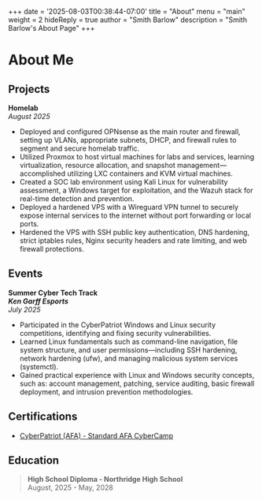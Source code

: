 +++
date = '2025-08-03T00:38:44-07:00'
title = "About"
menu = "main"
weight = 2
hideReply = true
author = "Smith Barlow"
description = "Smith Barlow's About Page"
+++
# About Me

## Projects
__Homelab__\
*August 2025*
- Deployed and configured OPNsense as the main router and firewall, setting up VLANs, appropriate subnets, DHCP, and firewall rules to segment and secure homelab traffic.
- Utilized Proxmox to host virtual machines for labs and services, learning virtualization, resource allocation, and snapshot management—accomplished utilizing LXC containers and KVM virtual machines.
- Created a SOC lab environment using Kali Linux for vulnerability assessment, a Windows target for exploitation, and the Wazuh stack for real-time detection and prevention.
- Deployed a hardened VPS with a Wireguard VPN tunnel to securely expose internal services to the internet without port forwarding or local ports.
- Hardened the VPS with SSH public key authentication, DNS hardening, strict iptables rules, Nginx security headers and rate limiting, and web firewall protections.

## Events
__Summer Cyber Tech Track__\
__*Ken Garff Esports*__\
*July 2025*
-  Participated in the CyberPatriot Windows and Linux security competitions, identifying and fixing security vulnerabilities.
- Learned Linux fundamentals such as command-line navigation, file system structure, and user permissions—including SSH hardening, network hardening (ufw), and managing malicious system services (systemctl).
- Gained practical experience with Linux and Windows security concepts, such as: account management, patching, service auditing, basic firewall deployment, and intrusion prevention methodologies.   

## Certifications
- [CyberPatriot (AFA) - Standard AFA CyberCamp ](https://smithbarlow.xyz/CyberPatriot-Certificate-Smith-Barlow.pdf)

## Education
> __High School Diploma - Northridge High School__\
> August, 2025 - May, 2028

